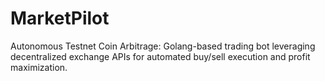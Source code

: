 # MarketPilot
Autonomous Testnet Coin Arbitrage: Golang-based trading bot leveraging decentralized exchange APIs for automated buy/sell execution and profit maximization.
